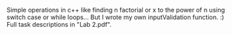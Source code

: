 Simple operations in c++ like finding n factorial or x to the power of n using switch case or while loops... But I wrote my own inputValidation function. :) Full task descriptions in "Lab 2.pdf".
